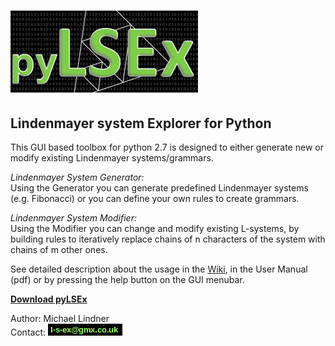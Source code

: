 # ![Alt text](pyLSEx_LOGO.bmp?raw=true "Title")

##	Lindenmayer system Explorer for Python

This GUI based toolbox for python 2.7 is designed to either generate new or modify existing Lindenmayer systems/grammars. 

*Lindenmayer System Generator:*    
    Using the Generator you can generate predefined Lindenmayer systems 
    (e.g. Fibonacci) or you can define your own rules to create grammars. 

*Lindenmayer System Modifier:*    
    Using the Modifier you can change and modify existing L-systems, by 
    building rules to iteratively replace chains of n characters of the 
    system with chains of m other ones. 
    
See detailed description about the usage in the [Wiki](https://github.com/DrMichaelLindner/pyLSEx/wiki), 
in the User Manual (pdf) or by pressing the help button on the GUI menubar. 

**[Download pyLSEx](https://github.com/DrMichaelLindner/pyLSEx)**



Author: Michael Lindner    
Contact: ![contact email](contact.png?raw=true "contact email")
